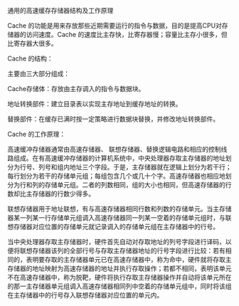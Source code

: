 通用的高速缓存存储器结构及工作原理

Cache 的功能是用来存放那些近期需要运行的指令与数据，目的是提高CPU对存储器的访问速度。Cache 的速度比主存快，比寄存器慢；容量比主存小很多，但比寄存器大很多。

Cache 的结构：

主要由三大部分组成：

Cache存储体：存放由主存调入的指令与数据块。

地址转换部件：建立目录表以实现主存地址到缓存地址的转换。

替换部件：在缓存已满时按一定策略进行数据块替换，并修改地址转换部件。

Cache 的工作原理：

高速缓冲存储器通常由高速存储器、 联想存储器、替换逻辑电路和相应的控制线路组成。在有高速缓冲存储器的计算机系统中，中央处理器存取主存储器的地址划分为行号、列号和组内地址三个字段。于是，主存储器就在逻辑上划分为若干行；每行划分为若干的存储单元组；每组包含几个或几十个字。高速存储器也相应地划分为行和列的存储单元组。二者的列数相同，组的大小也相同，但高速存储器的行数却比主存储器的行数少得多。

联想存储器用于地址联想，有与高速存储器相同行数和列数的存储单元。当主存储器某一列某一行存储单元组调入高速存储器同一列某一空着的存储单元组时，与联想存储器对应位置的存储单元就记录调入的存储单元组在主存储器中的行号。

当中央处理器存取主存储器时，硬件首先自动对存取地址的列号字段进行译码，以便将联想存储器该列的全部行号与存取主存储器地址的行号字段进行比较：若有相同的，表明要存取的主存储器单元已在高速存储器中，称为命中，硬件就将存取主存储器的地址映射为高速存储器的地址并执行存取操作；若都不相同，表明该单元不在高速存储器中，称为脱靶，硬件将执行存取主存储器操作并自动将该单元所在的那一主存储器单元组调入高速存储器相同列中空着的存储单元组中，同时将该组在主存储器中的行号存入联想存储器对应位置的单元内。
